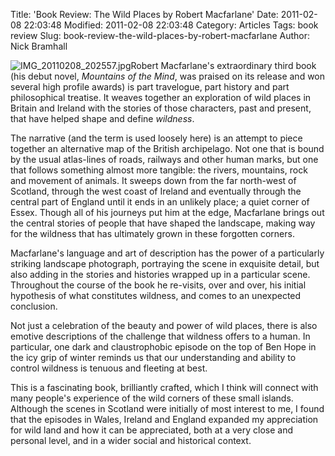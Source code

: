 Title: 'Book Review: The Wild Places by Robert Macfarlane'
Date: 2011-02-08 22:03:48
Modified: 2011-02-08 22:03:48
Category: Articles
Tags: book review
Slug: book-review-the-wild-places-by-robert-macfarlane
Author: Nick Bramhall

![IMG_20110208_202557.jpg](http://www.invertedworld.co.uk/blog/wp-content/IMG_20110208_202557.jpg)Robert Macfarlane's extraordinary third book (his debut novel, _Mountains of the Mind_, was praised on its release and won several high profile awards) is part travelogue, part history and part philosophical treatise. It weaves together an exploration of wild places in Britain and Ireland with the stories of those characters, past and present, that have helped shape and define _wildness_.

<!--more-->

The narrative (and the term is used loosely here) is an attempt to piece together an alternative map of the British archipelago. Not one that is bound by the usual atlas-lines of roads, railways and other human marks, but one that follows something almost more tangible: the rivers, mountains, rock and movement of animals. It sweeps down from the far north-west of Scotland, through the west coast of Ireland and eventually through the central part of England until it ends in an unlikely place; a quiet corner of Essex. Though all of his journeys put him at the edge, Macfarlane brings out the central stories of people that have shaped the landscape, making way for the wildness that has ultimately grown in these forgotten corners.



Macfarlane's language and art of description has the power of a particularly striking landscape photograph, portraying the scene in exquisite detail, but also adding in the stories and histories wrapped up in a particular scene. Throughout the course of the book he re-visits, over and over, his initial hypothesis of what constitutes wildness, and comes to an unexpected conclusion.  



Not just a celebration of the beauty and power of wild places, there is also emotive descriptions of the challenge that wildness offers to a human. In particular, one dark and claustrophobic episode on the top of Ben Hope in the icy grip of winter reminds us that our understanding and ability to control wildness is tenuous and fleeting at best.



This is a fascinating book, brilliantly crafted, which I think will connect with many people's experience of the wild corners of these small islands. Although the scenes in Scotland were initially of most interest to me, I found that the episodes in Wales, Ireland and England expanded my appreciation for wild land and how it can be appreciated, both at a very close and personal level, and in a wider social and historical context.
